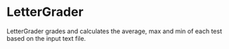 # LetterGrader
LetterGrader grades and calculates the average, max and min of each test based on the input text file. 
